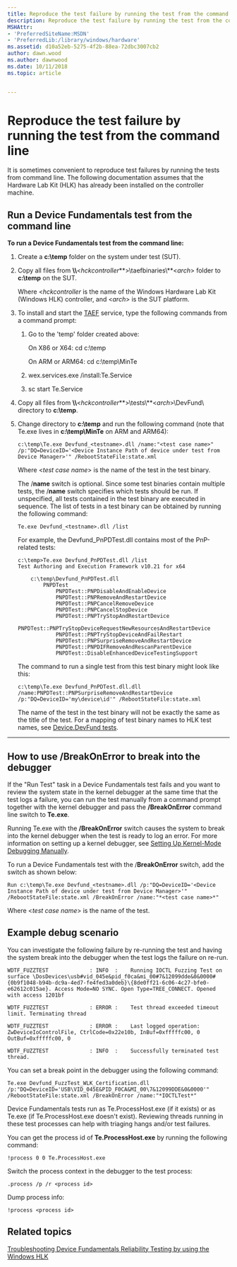 ```yaml
---
title: Reproduce the test failure by running the test from the command line
description: Reproduce the test failure by running the test from the command line
MSHAttr:
- 'PreferredSiteName:MSDN'
- 'PreferredLib:/library/windows/hardware'
ms.assetid: d10a52eb-5275-4f2b-88ea-72dbc3007cb2
author: dawn.wood
ms.author: dawnwood
ms.date: 10/11/2018
ms.topic: article


---
```


# Reproduce the test failure by running the test from the command line


It is sometimes convenient to reproduce test failures by running the tests from command line.  The following documentation assumes that the Hardware Lab Kit (HLK) has already been installed on the controller machine.

## <span id="cmdline"></span><span id="CMDLINE"></span>Run a Device Fundamentals test from the command line


**To run a Device Fundamentals test from the command line:**

1.  Create a **c:\\temp** folder on the system under test (SUT).

2.  Copy all files from **\\\\**&lt;*hckcontroller***&gt;\\taefbinaries\\**&lt;*arch*&gt; folder to **c:\\temp** on the SUT.

    Where &lt;*hckcontroller* is the name of the Windows Hardware Lab Kit (Windows HLK) controller, and &lt;*arch*&gt; is the SUT platform.

3.  To install and start the [TAEF](https://docs.microsoft.com/en-us/windows-hardware/drivers/taef/) service, type the following commands from a command prompt:

    1.  Go to the 'temp' folder created above:

        On X86 or X64: cd c:\\temp

        On ARM or ARM64: cd c:\\temp\MinTe

    2.  wex.services.exe /install:Te.Service

    3.  sc start Te.Service

4.  Copy all files from **\\\\**&lt;*hckcontroller***&gt;\\tests\\**&lt;*arch*&gt;\\DevFund\\ directory to **c:\\temp**.

5.  Change directory to **c:\\temp** and run the following command (note that Te.exe lives in **c:\\temp\\MinTe** on ARM and ARM64):

    ``` syntax
    c:\temp\Te.exe Devfund_<testname>.dll /name:"<test case name>" /p:"DQ=DeviceID='<Device Instance Path of device under test from Device Manager>'" /RebootStateFile:state.xml
    ```

    Where &lt;*test case name*&gt; is the name of the test in the test binary.

    The /**name** switch is optional. Since some test binaries contain multiple tests, the /**name** switch specifies which tests should be run.  If unspecified, all tests contained in the test binary are executed in sequence.  The list of tests in a test binary can be obtained by running the following command:

    ``` syntax
    Te.exe Devfund_<testname>.dll /list
    ```

    For example, the Devfund_PnPDTest.dll contains most of the PnP-related tests:

    ```
    c:\temp>Te.exe Devfund_PnPDTest.dll /list
    Test Authoring and Execution Framework v10.21 for x64

        c:\temp\Devfund_PnPDTest.dll
            PNPDTest
                PNPDTest::PNPDisableAndEnableDevice
                PNPDTest::PNPRemoveAndRestartDevice
                PNPDTest::PNPCancelRemoveDevice
                PNPDTest::PNPCancelStopDevice
                PNPDTest::PNPTryStopAndRestartDevice
                PNPDTest::PNPTryStopDeviceRequestNewResourcesAndRestartDevice
                PNPDTest::PNPTryStopDeviceAndFailRestart
                PNPDTest::PNPSurpriseRemoveAndRestartDevice
                PNPDTest::PNPDIFRemoveAndRescanParentDevice
                PNPDTest::DisableEnhancedDeviceTestingSupport
    ```
    
    The command to run a single test from this test binary might look like this:

    ``` syntax
    c:\temp\Te.exe Devfund_PnPDTest.dll.dll /name:PNPDTest::PNPSurpriseRemoveAndRestartDevice /p:"DQ=DeviceID='my\device\id'" /RebootStateFile:state.xml
    ```

    The name of the test in the test binary will not be exactly the same as the title of the test.  For a mapping of test binary names to HLK test names, see [Device.DevFund tests](device-devfund-tests.md).

****

## <span id="How_to_use__BreakOnError_to_break_into_the_debugger"></span><span id="how_to_use__breakonerror_to_break_into_the_debugger"></span><span id="HOW_TO_USE__BREAKONERROR_TO_BREAK_INTO_THE_DEBUGGER"></span>How to use /BreakOnError to break into the debugger


If the "Run Test" task in a Device Fundamentals test fails and you want to review the system state in the kernel debugger at the same time that the test logs a failure, you can run the test manually from a command prompt together with the kernel debugger and pass the **/BreakOnError** command line switch to **Te.exe**.

Running Te.exe with the **/BreakOnError** switch causes the system to break into the kernel debugger when the test is ready to log an error. For more information on setting up a kernel debugger, see [Setting Up Kernel-Mode Debugging Manually](http://go.microsoft.com/fwlink/?LinkID=299467).

To run a Device Fundamentals test with the /**BreakOnError** switch, add the switch as shown below:

``` syntax
Run c:\temp\Te.exe Devfund_<testname>.dll /p:"DQ=DeviceID='<Device Instance Path of device under test from Device Manager>'" /RebootStateFile:state.xml /BreakOnError /name:"*<test case name>*"
```

Where &lt;*test case name*&gt; is the name of the test.

## <span id="Example_debug_scenario"></span><span id="example_debug_scenario"></span><span id="EXAMPLE_DEBUG_SCENARIO"></span>Example debug scenario


You can investigate the following failure by re-running the test and having the system break into the debugger when the test logs the failure on re-run.

``` syntax
WDTF_FUZZTEST             : INFO  :    Running IOCTL Fuzzing Test on surface \DosDevices\usb#vid_045e&pid_f0ca&mi_00#7&12099dde&0&0000#{0b9f1048-b94b-dc9a-4ed7-fe4fed3a0deb}\{8de0ff21-6c06-4c27-bfe0-e62612c015ae}. Access Mode=NO SYNC. Open Type=TREE_CONNECT. Opened with access 1201bf 

WDTF_FUZZTEST             : ERROR :    Test thread exceeded timeout limit. Terminating thread

WDTF_FUZZTEST             : ERROR :    Last logged operation: ZwDeviceIoControlFile, CtrlCode=0x22e10b, InBuf=0xfffffc00, 0 OutBuf=0xfffffc00, 0

WDTF_FUZZTEST             : INFO  :    Successfully terminated test thread.
```

You can set a break point in the debugger using the following command:

``` syntax
Te.exe Devfund_FuzzTest_WLK_Certification.dll /p:"DQ=DeviceID='USB\VID_045E&PID_F0CA&MI_00\7&12099DDE&0&0000'" /RebootStateFile:state.xml /BreakOnError /name:"*IOCTLTest*"
```

Device Fundamentals tests run as Te.ProcessHost.exe (if it exists) or as Te.exe (if Te.ProcessHost.exe doesn't exist). Reviewing threads running in these test processes can help with triaging hangs and/or test failures.

You can get the process id of **Te.ProcessHost.exe** by running the following command:

``` syntax
!process 0 0 Te.ProcessHost.exe
```

Switch the process context in the debugger to the test process:

``` syntax
.process /p /r <process id>
```

Dump process info:

``` syntax
!process <process id>
```

## <span id="related_topics"></span>Related topics


[Troubleshooting Device Fundamentals Reliability Testing by using the Windows HLK](troubleshooting-device-fundamentals-reliability-testing-by-using-the-windows-hck.md)

 

 







